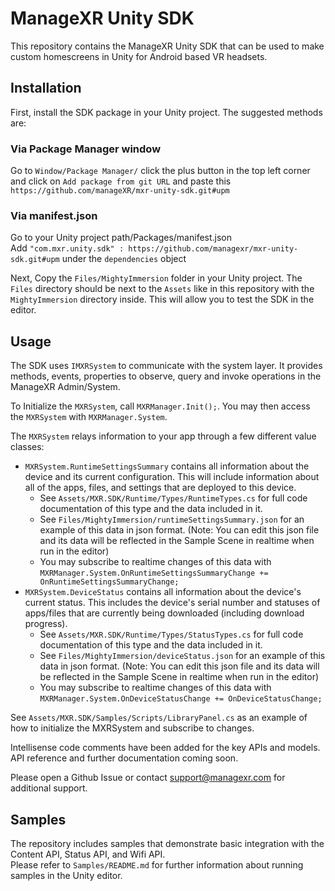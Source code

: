 # ManageXR Unity SDK
This repository contains the ManageXR Unity SDK that can be used to make custom homescreens in Unity for Android based VR headsets.

## Installation  
First, install the SDK package in your Unity project. The suggested methods are:
  
### Via  Package Manager window  
Go to `Window/Package Manager/` click the plus button in the top left corner and click on `Add package from git URL` and paste this `https://github.com/manageXR/mxr-unity-sdk.git#upm`
  
### Via manifest.json  
Go to your Unity project path/Packages/manifest.json  
Add `"com.mxr.unity.sdk" : https://github.com/managexr/mxr-unity-sdk.git#upm` under the `dependencies` object
  
Next, Copy the `Files/MightyImmersion` folder in your Unity project. The `Files` directory should be next to the `Assets` like in this repository with the `MightyImmersion` directory inside. This will allow you to test the SDK in the editor.
  
## Usage  
The SDK uses `IMXRSystem` to communicate with the system layer. It provides methods, events, properties to observe, query and invoke operations in the ManageXR Admin/System.

To Initialize the `MXRSystem`, call `MXRManager.Init();`. You may then access the `MXRSystem` with `MXRManager.System`.

The `MXRSystem` relays information to your app through a few different value classes: 

- `MXRSystem.RuntimeSettingsSummary` contains all information about the device and its current configuration. This will include information about all of the apps, files, and settings that are deployed to this device. 
   - See `Assets/MXR.SDK/Runtime/Types/RuntimeTypes.cs` for full code documentation of this type and the data included in it. 
   - See `Files/MightyImmersion/runtimeSettingsSummary.json` for an example of this data in json format. (Note: You can edit this json file and its data will be reflected in the Sample Scene in realtime when run in the editor)
   - You may subscribe to realtime changes of this data with `MXRManager.System.OnRuntimeSettingsSummaryChange += OnRuntimeSettingsSummaryChange;`
- `MXRSystem.DeviceStatus` contains all information about the device's current status. This includes the device's serial number and statuses of apps/files that are currently being downloaded (including download progress). 
   - See `Assets/MXR.SDK/Runtime/Types/StatusTypes.cs` for full code documentation of this type and the data included in it. 
   - See `Files/MightyImmersion/deviceStatus.json` for an example of this data in json format. (Note: You can edit this json file and its data will be reflected in the Sample Scene in realtime when run in the editor)
   - You may subscribe to realtime  changes of this data with `MXRManager.System.OnDeviceStatusChange += OnDeviceStatusChange;`
  
See `Assets/MXR.SDK/Samples/Scripts/LibraryPanel.cs` as an example of how to initialize the MXRSystem and subscribe to changes.

Intellisense code comments have been added for the key APIs and models. API reference and further documentation coming soon. 

Please open a Github Issue or contact support@managexr.com for additional support.
  
## Samples  
The repository includes samples that demonstrate basic integration with the Content API, Status API, and Wifi API.  
Please refer to `Samples/README.md` for further information about running samples in the Unity editor.